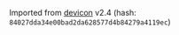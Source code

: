 Imported from [devicon](https://github.com/konpa/devicon) v2.4 (hash: `84027dda34e00bad2da628577d4b84279a4119ec`)
